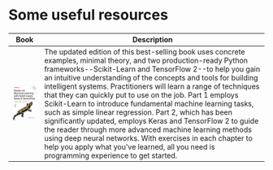 # **Some useful resources**

| Book                     | Description |
| ------------------------ | ----------- |
|<img src='asset/hand-on_ML.tmb.jpg' width=260/> | The updated edition of this best-selling book uses concrete examples, minimal theory, and two production-ready Python frameworks--Scikit-Learn and TensorFlow 2--to help you gain an intuitive understanding of the concepts and tools for building intelligent systems. Practitioners will learn a range of techniques that they can quickly put to use on the job. Part 1 employs Scikit-Learn to introduce fundamental machine learning tasks, such as simple linear regression. Part 2, which has been significantly updated, employs Keras and TensorFlow 2 to guide the reader through more advanced machine learning methods using deep neural networks. With exercises in each chapter to help you apply what you've learned, all you need is programming experience to get started. |


